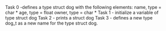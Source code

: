 Task 0 -defines a type struct dog with the following elements:   name, type = char *    age, type = float     owner, type = char *
Task 1 -  initialize a variable of type struct dog
Task 2 - prints a struct dog
Task 3 - defines a new type dog_t as a new name for the type struct dog.
